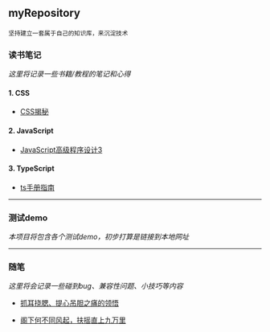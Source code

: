 ## myRepository
    坚持建立一套属于自己的知识库，来沉淀技术

### 读书笔记

*这里将记录一些书籍/教程的笔记和心得*

#### 1. CSS

- [CSS揭秘](docs/notes/CSS/CSS揭秘.md)

#### 2. JavaScript

- [JavaScript高级程序设计3](docs/notes/JavaScript/JavaScript高级程序设计3.md)

#### 3. TypeScript

- [ts手册指南](docs/notes/TypeScript/手册指南.md)

---

### 测试demo

*本项目将包含各个测试demo，初步打算是链接到本地网址*

---

### 随笔

*这里将会记录一些碰到bug、兼容性问题、小技巧等内容*

- [抓耳挠腮、提心吊胆之痛的领悟](docs/essay/bug.md)

- [阁下何不同风起，扶摇直上九万里](docs/essay/skill.md)
